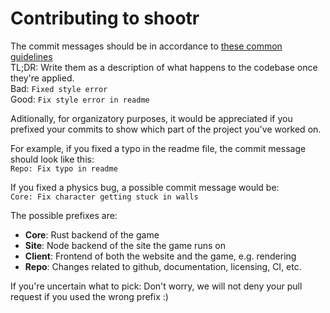 # Contributing to shootr
The commit messages should be in accordance to [these common guidelines](https://github.com/erlang/otp/wiki/writing-good-commit-messages)  
TL;DR: Write them as a description of what happens to the codebase once they're applied.  
Bad: `Fixed style error`  
Good: `Fix style error in readme`

Aditionally, for organizatory purposes, it would be appreciated if you prefixed your commits to show which part of the project you've worked on. 

For example, if you fixed a typo in the readme file, the commit message should look like this:   
`Repo: Fix typo in readme`

If you fixed a physics bug, a possible commit message would be:  
`Core: Fix character getting stuck in walls`

The possible prefixes are:
 - **Core**: Rust backend of the game
 - **Site**: Node backend of the site the game runs on
 - **Client**: Frontend of both the website and the game, e.g. rendering
 - **Repo**: Changes related to github, documentation, licensing, CI, etc.
 
 If you're uncertain what to pick: Don't worry, we will not deny your pull request if you used the wrong prefix :)

